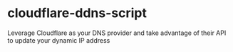 # cloudflare-ddns-script
Leverage Cloudflare as your DNS provider and take advantage of their API to update your dynamic IP address
